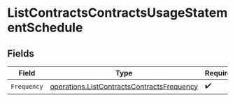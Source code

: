 # ListContractsContractsUsageStatementSchedule


## Fields

| Field                                                                                                    | Type                                                                                                     | Required                                                                                                 | Description                                                                                              |
| -------------------------------------------------------------------------------------------------------- | -------------------------------------------------------------------------------------------------------- | -------------------------------------------------------------------------------------------------------- | -------------------------------------------------------------------------------------------------------- |
| `Frequency`                                                                                              | [operations.ListContractsContractsFrequency](../../models/operations/listcontractscontractsfrequency.md) | :heavy_check_mark:                                                                                       | N/A                                                                                                      |